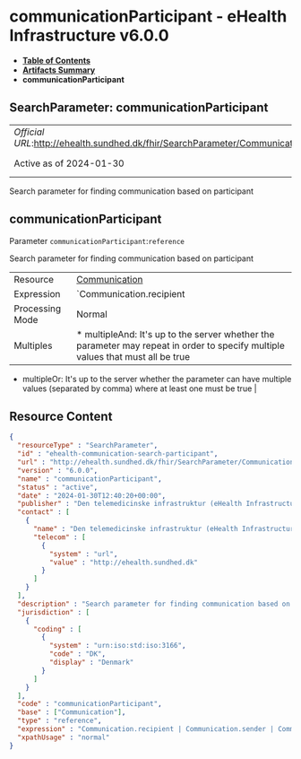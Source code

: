 # communicationParticipant - eHealth Infrastructure v6.0.0

* [**Table of Contents**](toc.md)
* [**Artifacts Summary**](artifacts.md)
* **communicationParticipant**

## SearchParameter: communicationParticipant 

| | |
| :--- | :--- |
| *Official URL*:http://ehealth.sundhed.dk/fhir/SearchParameter/Communication/participant | *Version*:6.0.0 |
| Active as of 2024-01-30 | *Computable Name*:communicationParticipant |

 
Search parameter for finding communication based on participant 

## communicationParticipant

Parameter `communicationParticipant`:`reference`

Search parameter for finding communication based on participant

| | |
| :--- | :--- |
| Resource | [Communication](http://hl7.org/fhir/R4/communication.html) |
| Expression | `Communication.recipient | Communication.sender | Communication.extension.where(url='http://ehealth.sundhed.dk/fhir/StructureDefinition/ehealth-communication-senderCareTeam').value | Communication.extension.where(url='http://ehealth.sundhed.dk/fhir/StructureDefinition/ehealth-communication-recipientCareTeam').value` |
| Processing Mode | Normal |
| Multiples | * multipleAnd: It's up to the server whether the parameter may repeat in order to specify multiple values that must all be true
* multipleOr: It's up to the server whether the parameter can have multiple values (separated by comma) where at least one must be true
 |



## Resource Content

```json
{
  "resourceType" : "SearchParameter",
  "id" : "ehealth-communication-search-participant",
  "url" : "http://ehealth.sundhed.dk/fhir/SearchParameter/Communication/participant",
  "version" : "6.0.0",
  "name" : "communicationParticipant",
  "status" : "active",
  "date" : "2024-01-30T12:40:20+00:00",
  "publisher" : "Den telemedicinske infrastruktur (eHealth Infrastructure)",
  "contact" : [
    {
      "name" : "Den telemedicinske infrastruktur (eHealth Infrastructure)",
      "telecom" : [
        {
          "system" : "url",
          "value" : "http://ehealth.sundhed.dk"
        }
      ]
    }
  ],
  "description" : "Search parameter for finding communication based on participant",
  "jurisdiction" : [
    {
      "coding" : [
        {
          "system" : "urn:iso:std:iso:3166",
          "code" : "DK",
          "display" : "Denmark"
        }
      ]
    }
  ],
  "code" : "communicationParticipant",
  "base" : ["Communication"],
  "type" : "reference",
  "expression" : "Communication.recipient | Communication.sender | Communication.extension.where(url='http://ehealth.sundhed.dk/fhir/StructureDefinition/ehealth-communication-senderCareTeam').value | Communication.extension.where(url='http://ehealth.sundhed.dk/fhir/StructureDefinition/ehealth-communication-recipientCareTeam').value",
  "xpathUsage" : "normal"
}

```
